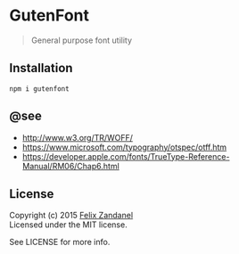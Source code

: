 # GutenFont

> General purpose font utility

## Installation

```shell
npm i gutenfont
```

## @see

* http://www.w3.org/TR/WOFF/
* https://www.microsoft.com/typography/otspec/otff.htm
* https://developer.apple.com/fonts/TrueType-Reference-Manual/RM06/Chap6.html

## License

Copyright (c) 2015 [Felix Zandanel](http://felix.zandanel.me)  
Licensed under the MIT license.

See LICENSE for more info.
